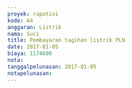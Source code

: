 ```yaml
---
proyek: rapotivi
kode: A4
anggaran: Listrik
nama: Suci
title: Pembayaran tagihan listrik PLN
date: 2017-01-05
biaya: 1174600
nota:
tanggalpelunasan: 2017-01-05
notapelunasan:
---
```

